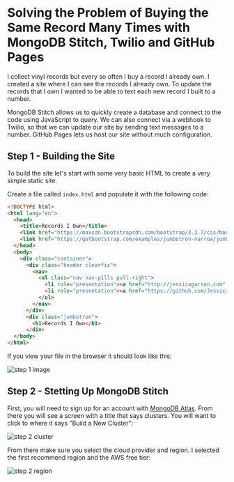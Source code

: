 # Solving the Problem of Buying the Same Record Many Times with MongoDB Stitch, Twilio and GitHub Pages

I collect vinyl records but every so often I buy a record I already own. I created a site where I can see the records I already own. To update the records that I own I wanted to be able to text each new record I built to a number.

MongoDB Stitch allows us to quickly create a database and connect to the code using JavaScript to query. We can also connect via a webhook to Twilio, so that we can update our site by sending text messages to a number. GitHub Pages lets us host our site without much configuration.

## Step 1 - Building the Site
To build the site let's start with some very basic HTML to create a very simple static site.

Create a file called `index.html` and populate it with the following code:

```html
<!DOCTYPE html>
<html lang="en">
  <head>
    <title>Records I Own</title>
    <link href="https://maxcdn.bootstrapcdn.com/bootstrap/3.3.7/css/bootstrap.min.css" rel="stylesheet">
    <link href="https://getbootstrap.com/examples/jumbotron-narrow/jumbotron-narrow.css" rel="stylesheet">
  </head>
  <body>
    <div class="container">
      <div class="header clearfix">
        <nav>
          <ul class="nav nav-pills pull-right">
            <li role="presentation"><a href="http://jessicagarson.com" target="_blank">Built by Jessica Garson</a></li>
            <li role="presentation"><a href="https://github.com/JessicaGarson/record-collecting/blob/master/README.md" target="_blank">Tutorial</a></li>
          </ul>
        </nav>
      </div>
      <div class="jumbotron">
        <h1>Records I Own</h1>
      </div>
  </body>
</html>
```
If you view your file in the browser it should look like this:

![step 1 image](https://res.cloudinary.com/dkibchpur/image/upload/v1526309323/Records.png)

## Step 2 - Stetting Up MongoDB Stitch
First, you will need to sign up for an account with [MongoDB Atlas](https://www.mongodb.com/cloud/atlas). From there you will see a screen with a title that says clusters. You will want to click to where it says "Build a New Cluster":

![step 2 cluster](https://res.cloudinary.com/dkibchpur/image/upload/v1526309076/cluster.png)

From there make sure you select the cloud provider and region. I selected the first recommend region and the AWS free tier:

![step 2 region](https://res.cloudinary.com/dkibchpur/image/upload/v1526309513/cloud%20and%20region.png)
